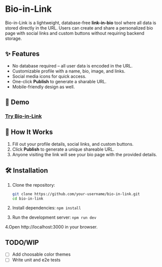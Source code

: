 # Bio-in-Link

Bio-in-Link is a lightweight, database-free **link-in-bio** tool where all data is stored directly in the URL. Users can create and share a personalized bio page with social links and custom buttons without requiring backend storage.

## ✨ Features

- No database required – all user data is encoded in the URL.
- Customizable profile with a name, bio, image, and links.
- Social media icons for quick access.
- One-click **Publish** to generate a sharable URL.
- Mobile-friendly design as well.

## 🚀 Demo

### **[Try Bio-in-Link](https://bio-in-link.netlify.app/)**

## 📌 How It Works

1. Fill out your profile details, social links, and custom buttons.
2. Click **Publish** to generate a unique shareable URL.
3. Anyone visiting the link will see your bio page with the provided details.

## 🛠️ Installation

1. Clone the repository:

    ```bash
    git clone https://github.com/your-username/bio-in-link.git
    cd bio-in-link
2. Install dependencies:
    ```npm install```

3. Run the development server:
    ```npm run dev```
    
4.Open http://localhost:3000 in your browser.

## TODO/WIP
- [ ] Add choosable color themes
- [ ] Write unit and e2e tests
